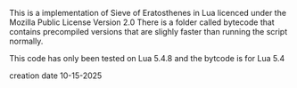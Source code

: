 This is a implementation of Sieve of Eratosthenes in Lua licenced under the Mozilla Public License Version 2.0
There is a folder called bytecode that contains precompiled versions that are slighly faster than running the
script normally.

This code has only been tested on Lua 5.4.8 and the bytcode is for Lua 5.4

creation date 10-15-2025
